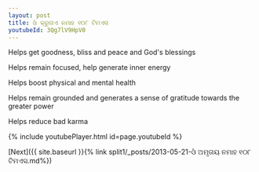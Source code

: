 ```yaml
---
layout: post
title: ଓଁ କ୍ରୁତାଏ ନମାହ ୧୦୮ ଟିମଏସ
youtubeId: 3Qg7lV9HpV0
---
```

 
 
Helps get goodness, bliss and peace and God's blessings
 
Helps remain focused, help generate inner energy 
 
Helps boost physical and mental health 
 
Helps remain grounded and generates a sense of gratitude towards the greater power 
 
Helps reduce bad karma
 
 
 
 


{% include youtubePlayer.html id=page.youtubeId %}
 
[Next]({{ site.baseurl }}{% link  split1/_posts/2013-05-21-ଓଁ ଅମୃତାୟ ନମାହ ୧୦୮ ଟିମଏସ.md%})
 
